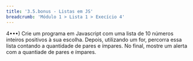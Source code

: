 ```yaml
---
title: '3.5.bonus - Listas em JS'
breadcrumb: 'Módulo 1 > Lista 1 > Execício 4'
---
```


4•••) Crie um programa em Javascript com uma lista de 10 números inteiros positivos à sua escolha. Depois, utilizando um for, percorra essa lista contando a quantidade de pares e ímpares. No final, mostre um alerta com a quantiade de pares e ímpares.